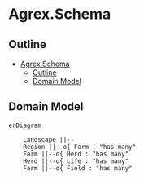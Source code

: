 # Agrex.Schema

## Outline

- [Agrex.Schema](#agrexschema)
  - [Outline](#outline)
  - [Domain Model](#domain-model)


## Domain Model

```mermaid
erDiagram

    Landscape ||--
    Region ||--o{ Farm : "has many"
    Farm ||--o{ Herd : "has many"
    Herd ||--o{ Life : "has many"
    Farm ||--o{ Field : "has many"



```